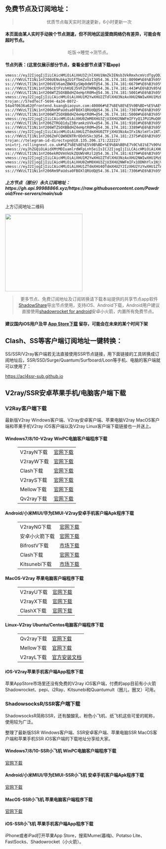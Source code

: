 
<h2>免费节点及订阅地址：</h2>
<blockquote>
<p style="text-align: center;">优质节点每天实时测速更新，6小时更新一次</p>
</blockquote>
<h4>本页面由某人实时手动挨个节点测速，但不同地区运营商网络仍有差异，可能会有超时节点。</h4>
<blockquote>
<p style="text-align: center;">吃饭->睡觉->测节点。</p>
</blockquote>
<h4>节点列表：(这里仅展示部分节点，查看全部节点请下载app)</h4>

```vmess://eyJ2IjogIjIiLCAicHMiOiAiXHU1M2YwXHU2ZTdlXHU3NzAxXHU2NWIwXHU1MzE3XHU1ZTAyIFx1NGUyZFx1NTM0ZVx1NzUzNVx1NGZlMSIsICJhZGQiOiAiYjEyLnNwd3Zwbi5saW5rIiwgInBvcnQiOiAiNDQzIiwgImlkIjogIjQ0YzhkZGNjLTVkM2MtNDRiMS05MjUwLWVmZjRjOGUyYjkwMyIsICJhaWQiOiAiMCIsICJzY3kiOiAiYXV0byIsICJuZXQiOiAid3MiLCAidHlwZSI6ICJub25lIiwgImhvc3QiOiAiYjEyLnNwd3Zwbi5saW5rIiwgInBhdGgiOiAiL2IxMiIsICJ0bHMiOiAidGxzIiwgInNuaSI6ICIiLCAiYWxwbiI6ICIifQ==
vmess://eyJ2IjogIjIiLCAicHMiOiAiXHU3ZjhlXHU1NmZkIENsb3VkRmxhcmVcdTgyODJcdTcwYjkiLCAiYWRkIjogIlM4NTg1LmZvcndhcmR2MnJheXRlbGVncmFtY2hhbm5lbC5mdW4iLCAicG9ydCI6ICI4NDQzIiwgImlkIjogImY2NTdiNTg3LTM1OWMtNDk1YS1hN2MwLTgyMGJkZTJhZDY4MCIsICJhaWQiOiAiMCIsICJzY3kiOiAiYXV0byIsICJuZXQiOiAid3MiLCAidHlwZSI6ICJub25lIiwgImhvc3QiOiAiIiwgInBhdGgiOiAiL0BNM0hESU8xIiwgInRscyI6ICJ0bHMiLCAic25pIjogIiIsICJhbHBuIjogIiJ9
ss://YWVzLTI1Ni1nY206UENubkg2U1FTbmZvUzI3@54.36.174.181:8090#%E6%B3%95%E5%9B%BD+%E6%A0%BC%E6%8B%89%E6%B2%83%E5%88%A9%E8%AE%B7OVH%E6%95%B0%E6%8D%AE%E4%B8%AD%E5%BF%83
ss://YWVzLTI1Ni1nY206VEV6amZBWXEySWp0dW9T@54.36.174.181:6679#%E6%B3%95%E5%9B%BD+%E6%A0%BC%E6%8B%89%E6%B2%83%E5%88%A9%E8%AE%B7OVH%E6%95%B0%E6%8D%AE%E4%B8%AD%E5%BF%83
ss://YWVzLTI1Ni1nY206cEtFVzhKUEJ5VFZUTHRN@54.36.174.181:443#%E6%B3%95%E5%9B%BD+%E6%A0%BC%E6%8B%89%E6%B2%83%E5%88%A9%E8%AE%B7OVH%E6%95%B0%E6%8D%AE%E4%B8%AD%E5%BF%83
ss://YWVzLTI1Ni1nY206WTZSOXBBdHZ4eHptR0M=@54.36.174.181:5001#%E6%B3%95%E5%9B%BD+%E6%A0%BC%E6%8B%89%E6%B2%83%E5%88%A9%E8%AE%B7OVH%E6%95%B0%E6%8D%AE%E4%B8%AD%E5%BF%83
vmess://eyJ2IjogIjIiLCAicHMiOiAiXHU1M2YwXHU2ZTdlXHU3NzAxXHU2NWIwXHU1MzE3XHU1ZTAyIFx1NGUyZFx1NTM0ZVx1NzUzNVx1NGZlMSIsICJhZGQiOiAiYjEzLnNwd3Zwbi5saW5rIiwgInBvcnQiOiAiNDQzIiwgImlkIjogIjQ0YzhkZGNjLTVkM2MtNDRiMS05MjUwLWVmZjRjOGUyYjkwMyIsICJhaWQiOiAiMCIsICJzY3kiOiAiYXV0byIsICJuZXQiOiAid3MiLCAidHlwZSI6ICJub25lIiwgImhvc3QiOiAiYjEzLnNwd3Zwbi5saW5rIiwgInBhdGgiOiAiL2IxMyIsICJ0bHMiOiAidGxzIiwgInNuaSI6ICIiLCAiYWxwbiI6ICIifQ==
trojan://57edfecf-5694-4a34-8072-54a4f0636a62@frontend.kuangbiaoyun.com:40006#%E7%BE%8E%E5%9B%BD+%E5%AE%BE%E5%A4%95%E6%B3%95%E5%B0%BC%E4%BA%9A%E5%B7%9ECoudersport
ss://YWVzLTI1Ni1nY206Rm9PaUdsa0FBOXlQRUdQ@54.36.174.181:7307#%E6%B3%95%E5%9B%BD+%E6%A0%BC%E6%8B%89%E6%B2%83%E5%88%A9%E8%AE%B7OVH%E6%95%B0%E6%8D%AE%E4%B8%AD%E5%BF%83
ss://YWVzLTI1Ni1nY206WTZSOXBBdHZ4eHptR0M=@54.36.174.181:5000#%E6%B3%95%E5%9B%BD+%E6%A0%BC%E6%8B%89%E6%B2%83%E5%88%A9%E8%AE%B7OVH%E6%95%B0%E6%8D%AE%E4%B8%AD%E5%BF%83
vmess://eyJ2IjogIjIiLCAicHMiOiAiXHU0ZmM0XHU3ZjU3XHU2NWFmIFYyQ1JPU1MuQ09NIiwgImFkZCI6ICIyMTcuMTQ0LjEwNS4xNjciLCAicG9ydCI6ICIyMDg3IiwgImlkIjogIjk5NjkzYmI3LTRmNzEtNDYxMS1lNjY0LTBlOTUzN2MxOGEyMyIsICJhaWQiOiAiMCIsICJzY3kiOiAiYXV0byIsICJuZXQiOiAidGNwIiwgInR5cGUiOiAibm9uZSIsICJob3N0IjogIiIsICJwYXRoIjogIiIsICJ0bHMiOiAiIiwgInNuaSI6ICIiLCAiYWxwbiI6ICIifQ==
ss://YWVzLTI1Ni1nY206ZTRGQ1dyZ3BramkzUVk=@54.36.174.181:9101#%E6%B3%95%E5%9B%BD+%E6%A0%BC%E6%8B%89%E6%B2%83%E5%88%A9%E8%AE%B7OVH%E6%95%B0%E6%8D%AE%E4%B8%AD%E5%BF%83
ss://YWVzLTI1Ni1nY206WTZSOXBBdHZ4eHptR0M=@54.36.174.181:3389#%E6%B3%95%E5%9B%BD+%E6%A0%BC%E6%8B%89%E6%B2%83%E5%88%A9%E8%AE%B7OVH%E6%95%B0%E6%8D%AE%E4%B8%AD%E5%BF%83
vmess://eyJ2IjogIjIiLCAicHMiOiAiXHU1ZTdmXHU0ZTFjXHU3NzAxIFx1NzlmYlx1NTJhOCIsICJhZGQiOiAiMTIwLjIzMy40My4zNyIsICJwb3J0IjogIjUyNjI5IiwgInR5cGUiOiAibm9uZSIsICJpZCI6ICI0MTgwNDhhZi1hMjkzLTRiOTktOWIwYy05OGNhMzU4MGRkMjQiLCAiYWlkIjogIjY0IiwgIm5ldCI6ICJ0Y3AiLCAicGF0aCI6ICIvIiwgImhvc3QiOiAiIiwgInRscyI6ICIifQ==
ss://YWVzLTI1Ni1nY206ZmFCQW9ENTRrODdVSkc3@54.36.174.181:2375#%E6%B3%95%E5%9B%BD+%E6%A0%BC%E6%8B%89%E6%B2%83%E5%88%A9%E8%AE%B7OVH%E6%95%B0%E6%8D%AE%E4%B8%AD%E5%BF%83
trojan://telegram-id-directvpn@18.135.206.171:22222?sni=trj.rollingnext.co.uk#%E7%BE%8E%E5%9B%BD+%E9%BA%BB%E7%9C%81%E7%90%86%E5%B7%A5%E5%AD%A6%E9%99%A2
vmess://eyJhZGQiOiAidXMtMDIuamlrdWFpLnh5eiIsICJ2IjogIjIiLCAicHMiOiAiXHU3ZjhlXHU1NmZkIENsb3VkRmxhcmVcdTgyODJcdTcwYjkiLCAicG9ydCI6IDIwODIsICJpZCI6ICI3MDY2Njc3Ni00ZTlmLTQzNTAtYjNmMC1hZmFmZjZhNzBkYjAiLCAiYWlkIjogIjAiLCAibmV0IjogIndzIiwgInR5cGUiOiAiIiwgImhvc3QiOiAidXMtMDIuamlrdWFpLnh5eiIsICJwYXRoIjogIi8iLCAidGxzIjogIiJ9
ss://YWVzLTI1Ni1nY206ekROVmVkUkZQUWV4Rzl2@54.36.174.181:6379#%E6%B3%95%E5%9B%BD+%E6%A0%BC%E6%8B%89%E6%B2%83%E5%88%A9%E8%AE%B7OVH%E6%95%B0%E6%8D%AE%E4%B8%AD%E5%BF%83
vmess://eyJ2IjogIjIiLCAicHMiOiAiXHU1M2YwXHU2ZTdlXHU3NzAxXHU2NWIwXHU1MzE3XHU1ZTAyIFx1NGUyZFx1NTM0ZVx1NzUzNVx1NGZlMSIsICJhZGQiOiAiYjExLnNwd3Zwbi5saW5rIiwgInBvcnQiOiAiNDQzIiwgImlkIjogIjQ0YzhkZGNjLTVkM2MtNDRiMS05MjUwLWVmZjRjOGUyYjkwMyIsICJhaWQiOiAiMCIsICJzY3kiOiAiYXV0byIsICJuZXQiOiAid3MiLCAidHlwZSI6ICJub25lIiwgImhvc3QiOiAiYjExLnNwd3Zwbi5saW5rIiwgInBhdGgiOiAiL2IxMSIsICJ0bHMiOiAidGxzIiwgInNuaSI6ICIiLCAiYWxwbiI6ICIifQ==
vmess://eyJ2IjogIjIiLCAicHMiOiAiXHU0ZmM0XHU3ZjU3XHU2NWFmIFx1ODNhYlx1NjVhZlx1NzlkMSIsICJhZGQiOiAiODAuMjQwLjExMy4xMSIsICJwb3J0IjogNDQzLCAiYWlkIjogMCwgInNjeSI6ICJhdXRvIiwgIm5ldCI6ICJ3cyIsICJ0eXBlIjogIm5vbmUiLCAidGxzIjogInRscyIsICJpZCI6ICI5ZTlhYjMxOS1hYjlkLTRkNzEtODY0MC0xMThjZjBiNDliOGEiLCAiaG9zdCI6ICJmb3J3YXJkdjJyYXkuc2VydmVtaW5lY3JhZnQubmV0IiwgInBhdGgiOiAiL0BNM0hESU8xIn0=
vmess://eyJ2IjogIjIiLCAicHMiOiAiXHU1ZTdmXHU4OTdmXHU2Y2IzXHU2YzYwXHU1ZTAyIFx1ODA1NFx1OTAxYSIsICJhZGQiOiAidC5jbm1qY24uY3lvdSIsICJwb3J0IjogIjE2NjE2IiwgImlkIjogImMyYzc2NDIwLTI1N2YtNDkyYS1iMjBmLTY1NjBmM2JmYTc4ZCIsICJhaWQiOiAiMCIsICJzY3kiOiAiYXV0byIsICJuZXQiOiAid3MiLCAidHlwZSI6ICJub25lIiwgImhvc3QiOiAiZDRkMDI4MjQzYzczMDQ3ZDkxNzFiYWNiOWIwNDM5ZTgubW9iZ3NsYi50YmNhY2hlLmNvbSIsICJwYXRoIjogIi8iLCAidGxzIjogIiIsICJzbmkiOiAiIiwgImFscG4iOiAiIn0=
ss://YWVzLTI1Ni1nY206Rm9PaUdsa0FBOXlQRUdQ@54.36.174.181:7306#%E6%B3%95%E5%9B%BD+%E6%A0%BC%E6%8B%89%E6%B2%83%E5%88%A9%E8%AE%B7OVH%E6%95%B0%E6%8D%AE%E4%B8%AD%E5%BF%83
```
<h5>上方节点（部分）永久订阅地址：https://gh.api.99988866.xyz/https://raw.githubusercontent.com/Pawdroid/Free-servers/main/sub</h5>
<p>上方订阅地址二维码</p>
<img src='https://raw.githubusercontent.com/Pawdroid/Free-servers/main/sub.png' width=250 height=250>
<blockquote style='text-align: center;'>更多节点、免费订阅地址及订阅转换请下载本站提供的共享节点app软件<a href='https://shadowsharing.com'>ShadowShare</a>导出节点使用，支持iOS、Android下载，Android用户建议直接使用<a href='https://github.com/Pawdroid/shadowrocket_for_android'>shadowrocket for android</a>安卓小火箭，内置所有免费节点。</blockquote>
<h4>建议国内iOS用户及早 <a href='https://apps.apple.com/cn/app/shadowshare/id1612647259'>App Store下载</a> 留存，可能会在未来的某个时间下架</h4>

<div class="nv-content-wrap entry-content">
<h2>Clash、SS等客户端订阅地址一键转换：</h2>
<p>SS/SSR/V2ray客户端若无法直接使用SSR节点链接，用下面链接的工具转换成订阅地址后，SSR/SSD/Surge/Quantum/Surfboard/Loon等手机、电脑的客户端就可以使用了：</p>
<p><a href="https://acl4ssr-sub.github.io" target="_blank" rel="noreferrer noopener nofollow">https://acl4ssr-sub.github.io</a></p>
<h2>V2ray/SSR安卓苹果手机/电脑客户端下载</h2>
<h3>V2Ray客户端下载</h3>
<p>最新版V2ray Windows客户端、V2ray安卓客户端、苹果电脑V2ray MacOS客户端和苹果手机V2ray iOS客户端以及V2ray Linux客户端下载链接也一并送上。</p>
<h4>Windows7/8/10-<strong>V2ray WinPC电脑客户端</strong>程序下载</h4>
<figure class="wp-block-table alignwide is-style-stripes"><table><tbody><tr><td>V2rayN下载</td><td><a href="https://github.com/2dust/v2rayN/releases" target="_blank" rel="noreferrer noopener">官网下载</a></td></tr><tr><td>V2rayW下载</td><td><a href="https://github.com/Cenmrev/V2RayW/releases" target="_blank" rel="noreferrer noopener">官网下载</a></td></tr><tr><td>Clash下载</td><td><a href="https://github.com/Fndroid/clash_for_windows_pkg/releases" target="_blank" rel="noreferrer noopener">官网下载</a></td></tr><tr><td>V2rayS下载</td><td><a href="https://github.com/Shinlor/V2RayS/releases" target="_blank" rel="noreferrer noopener">官网下载</a></td></tr><tr><td>Mellow下载</td><td><a href="https://github.com/mellow-io/mellow/releases" target="_blank" rel="noreferrer noopener">官网下载</a></td></tr><tr><td>Qv2ray下载</td><td><a href="https://github.com/Qv2ray/Qv2ray" target="_blank" rel="noreferrer noopener">官网下载</a></td></tr></tbody></table></figure>
<h4><strong>Android/小米MIUI/华为EMUI-V2ray安卓手机客户端</strong>Apk程序下载</h4>
<figure class="wp-block-table alignwide is-style-stripes"><table><tbody><tr><td>V2rayNG下载</td><td><a href="https://github.com/2dust/v2rayNG/releases" target="_blank" rel="noreferrer noopener">官网下载</a></td></tr><tr><td>安卓小火箭下载</td><td><a href="https://github.com/Pawdroid/shadowrocket_for_android/releases" target="_blank" rel="noreferrer noopener">官网下载</a></td></tr><tr><td>BifrostV下载</td><td><a rel="noreferrer noopener" href="https://www.appsapk.com/downloading/latest/com.github.dawndiy.bifrostv-0.6.8.apk" target="_blank">市场下载</a></td></tr><tr><td>Clash下载</td><td><a href="https://github.com/Kr328/ClashForAndroid/releases" target="_blank" rel="noreferrer noopener">官网下载</a></td></tr><tr><td>Kitsunebi下载</td><td><a rel="noreferrer noopener" href="https://apkpure.com/kitsunebi/fun.kitsunebi.kitsunebi4android" target="_blank">市场下载</a></td></tr></tbody></table></figure>
<h4><strong>MacOS-V2ray <strong>苹果电脑</strong>客户端</strong>程序下载</h4>
<figure class="wp-block-table alignwide is-style-stripes"><table><tbody><tr><td>V2rayU下载</td><td><a href="https://github.com/yanue/V2rayU/releases" target="_blank" rel="noreferrer noopener">官网下载</a></td></tr><tr><td>V2rayX下载</td><td><a href="https://github.com/Cenmrev/V2RayX/releases" target="_blank" rel="noreferrer noopener">官网下载</a></td></tr><tr><td>ClashX下载</td><td><a href="https://github.com/yichengchen/clashX/releases" target="_blank" rel="noreferrer noopener">官网下载</a></td></tr></tbody></table></figure>
<h4><strong>Linux</strong>–<strong>V2ray Ubuntu/Centos电脑客户端</strong>程序下载</h4>
<figure class="wp-block-table alignwide is-style-stripes"><table><tbody><tr><td>Qv2ray下载</td><td><a href="https://github.com/Qv2ray/Qv2ray" target="_blank" rel="noreferrer noopener">官网下载</a></td></tr><tr><td>Mellow下载</td><td><a href="https://github.com/mellow-io/mellow/releases" target="_blank" rel="noreferrer noopener">官网下载</a></td></tr><tr><td>V2rayL下载</td><td><a rel="noreferrer noopener" href="https://github.com/jiangxufeng/v2rayL" target="_blank">官方安装文档</a></td></tr></tbody></table></figure>
<h4>iOS-<strong>V2ray苹果<strong>手机客户端</strong>App程序</strong>下载</h4>
<p>苹果AppStore市场里还没有免费的V2ray iOS客户端，付费的app目前有小火箭Shadowrocket、pepi、i2Ray、Kitsunebi和Quantumult（圈儿，圈叉）可用。</p>
<h3>ShadowsocksR/SSR客户端下载</h3>
<p>ShadowsocksR简称SSR，还有酸酸乳、粉色小飞机、纸飞机这些可爱的昵称，使用较为广泛。</p>
<p>整理了最新版SSR Windows客户端、SSR安卓客户端、苹果电脑SSR MacOS客户端和苹果手机SSR iOS客户端的下载地址分享给大家。</p>
<h4><strong>Windows7/8/10-<strong>SSR小飞机 WinPC电脑客户端</strong>程序下载</strong></h4>
<p><a rel="noreferrer noopener" href="https://github.com/shadowsocksrr/shadowsocksr-csharp/releases" target="_blank">官网下载</a></p>
<h4><strong><strong>Android/小米MIUI/华为EMUI-SSR小飞机 安卓手机客户端</strong>Apk程序下载</strong></h4>
<p><a rel="noreferrer noopener" href="https://github.com/shadowsocksrr/shadowsocksr-android/releases" target="_blank">官网下载</a></p>
<h4><strong><strong>MacOS-SSR小飞机 苹果电脑客户端</strong>程序下载</strong></h4>
<p><a href="https://github.com/qinyuhang/ShadowsocksX-NG-R/releases" target="_blank" rel="noreferrer noopener">官网下载</a></p>
<h4><strong>iOS-<strong>SSR小飞机 苹果手机客户端App程序</strong></strong>下载</h4>
<p>iPhone或者iPad打开苹果App Store，搜索Mume(暮梅)、Potatso Lite、FastSocks、Shadowrocket（小火箭）。</p>
